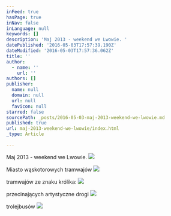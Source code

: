 ```yaml
---
inFeed: true
hasPage: true
inNav: false
inLanguage: null
keywords: []
description: 'Maj 2013 - weekend we Lwowie. '
datePublished: '2016-05-03T17:57:39.190Z'
dateModified: '2016-05-03T17:57:36.062Z'
title: ''
author:
  - name: ''
    url: ''
authors: []
publisher:
  name: null
  domain: null
  url: null
  favicon: null
starred: false
sourcePath: _posts/2016-05-03-maj-2013-weekend-we-lwowie.md
published: true
url: maj-2013-weekend-we-lwowie/index.html
_type: Article

---
```

Maj 2013 - weekend we Lwowie. ![](https://s3-us-west-2.amazonaws.com/the-grid-img/p/d3c6db31ce2ae789d3c0e022540cda58d9ac1777.jpg)

Miasto wąskotorowych tramwajów
![](https://the-grid-user-content.s3-us-west-2.amazonaws.com/7a35a2d1-94bb-4ed8-a5f0-e42d9447730f.jpg)

tramwajów ze znaku królika:
![](https://the-grid-user-content.s3-us-west-2.amazonaws.com/b6e396c6-ac84-464f-9657-71cd040b4760.jpg)

przecinających artystyczne drogi
![](https://the-grid-user-content.s3-us-west-2.amazonaws.com/346b8911-1da7-4fbe-841b-70cefbbdd759.jpg)

trolejbusów
![](https://the-grid-user-content.s3-us-west-2.amazonaws.com/8c6dada0-0751-4ac1-a49d-2a0f0586a6a4.jpg)